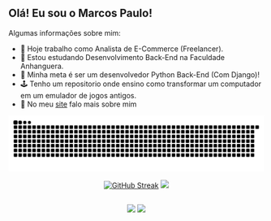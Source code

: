 ## Olá! Eu sou o Marcos Paulo!

Algumas informações sobre mim:

- 🔭 Hoje trabalho como Analista de E-Commerce (Freelancer).
- 🌱 Estou estudando Desenvolvimento Back-End na Faculdade Anhanguera.
- 🎯 Minha meta é ser um desenvolvedor Python Back-End (Com Django)!
- 🕹️ Tenho um repositorio onde ensino como transformar um computador em um emulador de jogos antigos.
- 🧠 No meu <a href="https://marcospcosta.dev" target="_blank">site</a> falo mais sobre mim



![Snake animation](https://github.com/MarcosP-Costa/MarcosP-Costa/blob/output/github-contribution-grid-snake.svg)



<div align="center">
  <a href="https://github.com/MarcosP-Costa">
 <a href="https://git.io/streak-stats"><img src="https://streak-stats.demolab.com?user=MarcosP-Costa&theme=dark&hide_border=true&border_radius=20&locale=pt_BR" alt="GitHub Streak" /></a>
  <img height="180em" src="https://github-readme-stats.vercel.app/api/top-langs/?username=MarcosP-Costa&layout=compact&langs_count=7&theme=dark"/>
</div>


  ##
  
  <div align="center"> 
    <a href="https://www.linkedin.com/in/marcospcostadev/" target="_blank"><img src="https://img.shields.io/badge/-LinkedIn-%230077B5?style=for-the-badge&logo=linkedin&logoColor=white" target="_blank"></a> 
   

 
  <img src="https://user-images.githubusercontent.com/70382532/138322189-2db8df52-9dcb-40a0-88a8-c365466bd33d.gif">
 
</div>
